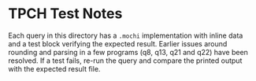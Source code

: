 # TPCH Test Notes

Each query in this directory has a `.mochi` implementation with inline data and a test block verifying the expected result. Earlier issues around rounding and parsing in a few programs (q8, q13, q21 and q22) have been resolved. If a test fails, re-run the query and compare the printed output with the expected result file.
